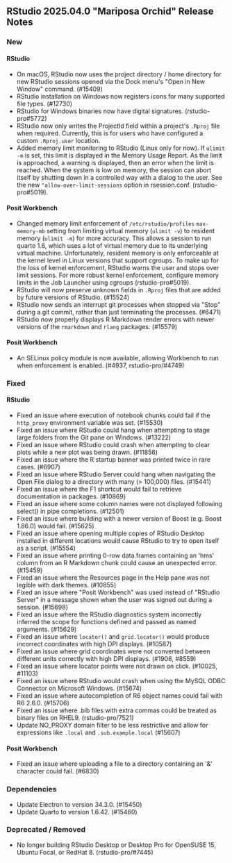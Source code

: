 ## RStudio 2025.04.0 "Mariposa Orchid" Release Notes

### New
#### RStudio
- On macOS, RStudio now uses the project directory / home directory for new RStudio sessions opened via the Dock menu's "Open in New Window" command. (#15409)
- RStudio installation on Windows now registers icons for many supported file types. (#12730)
- RStudio for Windows binaries now have digital signatures. (rstudio-pro#5772)
- RStudio now only writes the ProjectId field within a project's `.Rproj` file when required. Currently, this is for users who have configured a custom `.Rproj.user` location.
- Added memory limit monitoring to RStudio (Linux only for now). If `ulimit -m` is set, this limit is displayed in the Memory Usage Report. As the limit is approached, a warning is displayed, then an error when the limit is reached. When the system is low on memory, the session can abort itself by shutting down in a controlled way with a dialog to the user. See the new `"allow-over-limit-sessions` option in rsession.conf. (rstudio-pro#5019).

#### Posit Workbench
- Changed memory limit enforcement of `/etc/rstudio/profiles` `max-memory-mb` setting from limiting virtual memory (`ulimit -v`) to resident memory (`ulimit -m`) for more accuracy. This allows a session to run quarto 1.6, which uses a lot of virtual memory due to its underlying virtual machine. Unfortunately, resident memory is only enforceable at the kernel level in Linux versions that support cgroups. To make up for the loss of kernel enforcement, RStudio warns the user and stops over limit sessions. For more robust kernel enforcement, configure memory limits in the Job Launcher using cgroups (rstudio-pro#5019).
- RStudio will now preserve unknown fields in `.Rproj` files that are added by future versions of RStudio. (#15524)
- RStudio now sends an interrupt git processes when stopped via "Stop" during a git commit, rather than just terminating the processes. (#6471)
- RStudio now properly displays R Markdown render errors with newer versions of the `rmarkdown` and `rlang` packages. (#15579)

#### Posit Workbench
- An SELinux policy module is now available, allowing Workbench to run when enforcement is enabled. (#4937, rstudio-pro/#4749)

### Fixed
#### RStudio

- Fixed an issue where execution of notebook chunks could fail if the `http_proxy` environment variable was set. (#15530)
- Fixed an issue where RStudio could hang when attempting to stage large folders from the Git pane on Windows. (#13222)
- Fixed an issue where RStudio could crash when attempting to clear plots while a new plot was being drawn. (#11856)
- Fixed an issue where the R startup banner was printed twice in rare cases. (#6907)
- Fixed an issue where RStudio Server could hang when navigating the Open File dialog to a directory with many (> 100,000) files. (#15441)
- Fixed an issue where the F1 shortcut would fail to retrieve documentation in packages. (#10869)
- Fixed an issue where some column names were not displayed following select() in pipe completions. (#12501)
- Fixed an issue where building with a newer version of Boost (e.g. Boost 1.86.0) would fail. (#15625)
- Fixed an issue where opening multiple copies of RStudio Desktop installed in different locations would cause RStudio to try to open itself as a script. (#15554)
- Fixed an issue where printing 0-row data.frames containing an 'hms' column from an R Markdown chunk could cause an unexpected error. (#15459)
- Fixed an issue where the Resources page in the Help pane was not legible with dark themes. (#10855)
- Fixed an issue where "Posit Workbench" was used instead of "RStudio Server" in a message shown when the user was signed out during a session. (#15698)
- Fixed an issue where the RStudio diagnostics system incorrectly inferred the scope for functions defined and passed as named arguments. (#15629)
- Fixed an issue where `locator()` and `grid.locator()` would produce incorrect coordinates with high DPI displays. (#10587)
- Fixed an issue where grid coordinates were not converted between different units correctly with high DPI displays. (#1908, #8559)
- Fixed an issue where locator points were not drawn on click. (#10025, #11103)
- Fixed an issue where RStudio would crash when using the MySQL ODBC Connector on Microsoft Windows. (#15674)
- Fixed an issue where autocompletion of R6 object names could fail with R6 2.6.0. (#15706)
- Fixed an issue where .bib files with extra commas could be treated as binary files on RHEL9. (rstudio-pro/7521)
- Update NO_PROXY domain filter to be less restrictive and allow for expressions like `.local` and `.sub.example.local` (#15607)

#### Posit Workbench
- Fixed an issue where uploading a file to a directory containing an '&' character could fail. (#6830)

### Dependencies
- Update Electron to version 34.3.0. (#15450)
- Update Quarto to version 1.6.42. (#15460)

### Deprecated / Removed
- No longer building RStudio Desktop or Desktop Pro for OpenSUSE 15, Ubuntu Focal, or RedHat 8. (rstudio-pro/#7445)
